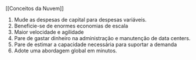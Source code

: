 [[Conceitos da Nuvem]]
1. Mude as despesas de capital para despesas variáveis.
2. Beneficie-se de enormes economias de escala
3. Maior velocidade e agilidade
4. Pare de gastar dinheiro na administração e manutenção de data centers.
5. Pare de estimar a capacidade necessária para suportar a demanda
6. Adote uma abordagem global em minutos.